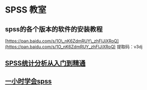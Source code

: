 # SPSS 教室

## spss的各个版本的软件的安装教程

[https://pan.baidu.com/s/1O\_nK6ZdmRUY\_zhFIJiXRoQ](https://pan.baidu.com/s/1O_nK6ZdmRUY_zhFIJiXRoQ) 提取码：v3dj

## [SPSS统计分析从入门到精通](https://www.bilibili.com/video/BV1Ms41177gs?from=search&seid=5572277566815917966)

## [一小时学会spss](https://www.bilibili.com/video/BV1Pt411Q7HG?from=search&seid=5572277566815917966)


